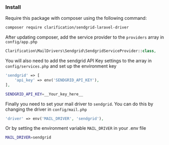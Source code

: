 ### Install

Require this package with composer using the following command:
```bash
composer require clarification/sendgrid-laravel-driver
```

After updating composer, add the service provider to the `providers` array in `config/app.php`
```php
Clarification\MailDrivers\Sendgrid\SendgridServiceProvider::class,
```

You will also need to add the sendgrid API Key settings to the array in `config/services.php` and set up the environment key
```php
'sendgrid' => [
    'api_key' => env('SENDGRID_API_KEY'),
],
```
```bash
SENDGRID_API_KEY=__Your_key_here__
```

Finally you need to set your mail driver to `sendgrid`. You can do this by changing the driver in `config/mail.php`
```php
'driver' => env('MAIL_DRIVER', 'sendgrid'),
```

Or by setting the environment variable `MAIL_DRIVER` in your .env file
```bash
MAIL_DRIVER=sendgrid
```
